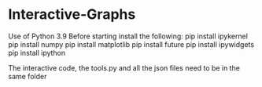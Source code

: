 # Interactive-Graphs
Use of Python 3.9
Before starting install the following:
pip install ipykernel
pip install numpy
pip install matplotlib
pip install future
pip install ipywidgets
pip install ipython

The interactive code, the tools.py and all the json files need to be in the same folder
